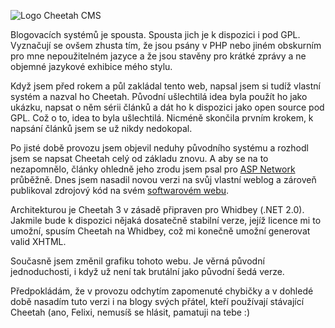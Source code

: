 <!-- dcterms:identifier = riderweblog#154 -->
<!-- dcterms:title = Další blogovací systém pod GPL -->
<!-- dcterms:abstract = Po roce vývoje je .NET systém Cheetah uvolněn pro širokou veřejnost -->
<!-- np9:categoryId = 1 -->
<!-- x4w:category = Koně -->
<!-- np9:authorId = 1 -->
<!-- np9:authorEmail = michal.valasek@altairis.cz -->
<!-- dcterms:creator = Michal Altair Valášek -->
<!-- dcterms:created = 2004-06-21T08:46:41.687+02:00 -->
<!-- dcterms:dateAccepted = 2004-06-21T08:46:41.687+02:00 -->

![Logo Cheetah CMS](https://www.cdn.altairis.cz/Blog/cheetah.png)

Blogovacích systémů je spousta. Spousta jich je k dispozici i pod GPL. Vyznačují se ovšem zhusta tím, že jsou psány v PHP nebo jiném obskurním pro mne nepoužitelném jazyce a že jsou stavěny pro krátké zprávy a ne objemné jazykové exhibice mého stylu.

Když jsem před rokem a půl zakládal tento web, napsal jsem si tudíž vlastní systém a nazval ho Cheetah. Původní ušlechtilá idea byla použít ho jako ukázku, napsat o něm sérii článků a dát ho k dispozici jako open source pod GPL. Což o to, idea to byla ušlechtilá. Nicméně skončila prvním krokem, k napsání článků jsem se už nikdy nedokopal.

Po jisté době provozu jsem objevil neduhy původního systému a rozhodl jsem se napsat Cheetah celý od základu znovu. A aby se na to nezapomnělo, články ohledně jeho zrodu jsem psal pro [ASP Network](http://www.aspnetwork.cz/) průběžně. Dnes jsem nasadil novou verzi na svůj vlastní weblog a zároveň publikoval zdrojový kód na svém [softwarovém webu](http://software.altaircom.net/software/cheetah.aspx).

Architekturou je Cheetah 3 v zásadě připraven pro Whidbey (.NET 2.0). Jakmile bude k dispozici nějaká dosatečně stabilní verze, jejíž licence mi to umožní, spusím Cheetah na Whidbey, což mi konečně umožní generovat valid XHTML.

Současně jsem změnil grafiku tohoto webu. Je věrná původní jednoduchosti, i když už není tak brutální jako původní šedá verze.

Předpokládám, že v provozu odchytím zapomenuté chybičky a v dohledé době nasadím tuto verzi i na blogy svých přátel, kteří používají stávající Cheetah (ano, Felixi, nemusíš se hlásit, pamatuji na tebe :)